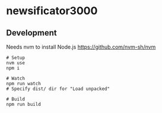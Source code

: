 # newsificator3000

## Development

Needs nvm to install Node.js https://github.com/nvm-sh/nvm

```
# Setup
nvm use
npm i

# Watch
npm run watch
# Specify dist/ dir for "Load unpacked"

# Build
npm run build
```
